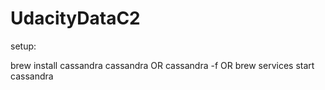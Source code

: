 # UdacityDataC2

setup:

brew install cassandra
cassandra OR cassandra -f OR brew services start cassandra